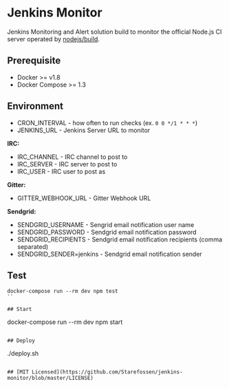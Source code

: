 # Jenkins Monitor

Jenkins Monitoring and Alert solution build to monitor the official Node.js CI
server operated by [nodejs/build](https://github.com/nodejs/build).

## Prerequisite

* Docker >= v1.8
* Docker Compose >= 1.3

## Environment

* CRON_INTERVAL - how often to run checks (ex. `0 0 */1 * * *`)
* JENKINS_URL - Jenkins Server URL to monitor

**IRC:**

* IRC_CHANNEL - IRC channel to post to
* IRC_SERVER - IRC server to post to
* IRC_USER - IRC user to post as

**Gitter:**

* GITTER_WEBHOOK_URL - Gitter Webhook URL

**Sendgrid:**

* SENDGRID_USERNAME - Sengrid email notification user name
* SENDGRID_PASSWORD - Sendgrid email notification password
* SENDGRID_RECIPIENTS - Sendgrid email notification recipients (comma separated)
* SENDGRID_SENDER=jenkins - Sendgrid email notification sender

## Test

```
docker-compose run --rm dev npm test
``

## Start

```
docker-compose run --rm dev npm start
```

## Deploy

```
./deploy.sh
```

## [MIT Licensed](https://github.com/Starefossen/jenkins-monitor/blob/master/LICENSE)
